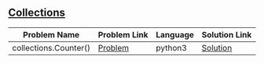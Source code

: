 ## [Collections](https://www.hackerrank.com/domains/python/py-collections)

Problem Name|Problem Link|Language|Solution Link
---|---|---|---
collections.Counter()|[Problem](https://www.hackerrank.com/challenges/collections-counter/problem)|python3|[Solution](./collections-counter.py)
